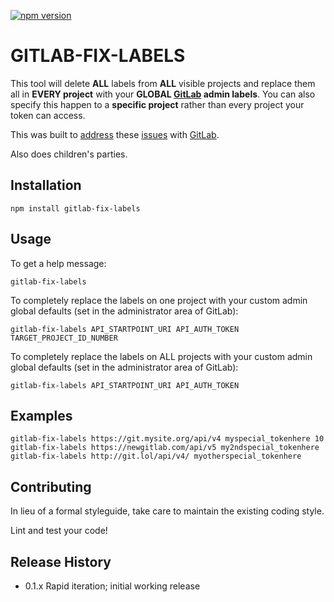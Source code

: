 [![npm version](https://badge.fury.io/js/gitlab-fix-labels.svg)](https://badge.fury.io/js/gitlab-fix-labels)

# GITLAB-FIX-LABELS

This tool will delete **ALL** labels from **ALL** visible projects and replace them all in **EVERY project** with your **GLOBAL [GitLab](https://gitlab.com) admin labels**. You can also specify this happen to a **specific project** rather than every project your token can access.

This was built to [address](https://gitlab.com/gitlab-org/gitlab-ce/issues/834) these [issues](https://github.com/clns/gitlab-cli/issues/13) with [GitLab](https://gitlab.com/gitlab-org/gitlab-ce/issues/12707).

Also does children's parties.

## Installation

```shell
npm install gitlab-fix-labels
```

## Usage

To get a help message:
```shell
gitlab-fix-labels
```

To completely replace the labels on one project with your custom admin global defaults (set in the administrator area of GitLab):
```shell
gitlab-fix-labels API_STARTPOINT_URI API_AUTH_TOKEN TARGET_PROJECT_ID_NUMBER
```

To completely replace the labels on ALL projects with your custom admin global
defaults (set in the administrator area of GitLab):
```shell
gitlab-fix-labels API_STARTPOINT_URI API_AUTH_TOKEN
```

## Examples

```shell
gitlab-fix-labels https://git.mysite.org/api/v4 myspecial_tokenhere 10
gitlab-fix-labels https://newgitlab.com/api/v5 my2ndspecial_tokenhere
gitlab-fix-labels http://git.lol/api/v4/ myotherspecial_tokenhere
```

## Contributing

In lieu of a formal styleguide, take care to maintain the existing coding style.

Lint and test your code!

## Release History

* 0.1.x Rapid iteration; initial working release
